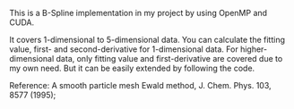 This is a B-Spline implementation in my project by using OpenMP and CUDA.

It covers 1-dimensional to 5-dimensional data.
You can calculate the fitting value, first- and second-derivative for 1-dimensional data.
For higher-dimensional data, only fitting value and first-derivative are covered due to my own need. But it can be easily extended by following the code.
 

Reference:
A smooth particle mesh Ewald method, J. Chem. Phys. 103, 8577 (1995);
